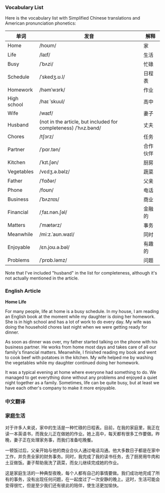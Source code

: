 
### Vocabulary List
Here is the vocabulary list with Simplified Chinese translations and American pronunciation phonetics:

| 单词 | 发音 | 解释 |
|------|------|------|
| Home | /hoʊm/ | 家 |
| Life | /laɪf/ | 生活 |
| Busy | /ˈbʌzi/ | 忙碌 |
| Schedule | /ˈskedʒ.ʊ.l/ | 日程表 |
| Homework | /həmˈwɜrk/ | 作业 |
| High school | /haɪ ˈskuul/ | 高中 |
| Wife | /waɪf/ | 妻子 |
| Husband | (not in the article, but included for completeness) /ˈhʌz.bənd/ | 丈夫 |
| Chores | /tʃɔrz/ | 任务 |
| Partner | /ˈpɑr.tən/ | 合作伙伴 |
| Kitchen | /ˈkɪt.ʃən/ | 厨房 |
| Vegetables | /vɛdʒ.ə.bəlz/ | 蔬菜 |
| Father | /ˈfɑðər/ | 父亲 |
| Phone | /foʊn/ | 电话 |
| Business | /ˈbʌznɪs/ | 商业 |
| Financial | /ˌfaɪ.nən.ʃəl/ | 金融的 |
| Matters | /ˈmætərz/ | 事务 |
| Meanwhile | /miːz.ˈaʊn.waɪl/ | 同时 |
| Enjoyable | /ɛn.joʊ.ə.bəl/ | 有趣的 |
| Problems | /ˈprɒb.ləmz/ | 问题 |

Note that I've included "husband" in the list for completeness, although it's not actually mentioned in the article.

### English Article
**Home Life**

For many people, life at home is a busy schedule. In my house, I am reading an English book at the moment while my daughter is doing her homework. She is in high school and has a lot of work to do every day. My wife was doing the household chores last night when we were getting ready for dinner.

As soon as dinner was over, my father started talking on the phone with his business partner. He works from home most days and takes care of all our family's financial matters. Meanwhile, I finished reading my book and went to cook beef with potatoes in the kitchen. My wife helped me by washing the vegetables while my daughter continued doing her homework.

It was a typical evening at home where everyone had something to do. We managed to get everything done without any problems and enjoyed a quiet night together as a family. Sometimes, life can be quite busy, but at least we have each other's company to make it more enjoyable.

### 中文翻译
### 家庭生活

对于许多人来说，家中的生活是一种忙碌的日程表。目前，在我的家庭里，我正在读一本英语书，而我女儿正在做她的作业。她上高中，每天都有很多工作要做。昨晚，妻子正在处理家务事，而我们准备吃晚餐。

一顿饭过后，父亲开始与他的商业合伙人通过电话沟通。他大多数日子都是在家中工作，并负责全家的财务事务。同时，我完成了我的读书任务，去了厨房用牛肉和土豆做饭。妻子帮助我洗了蔬菜，而女儿继续完成她的作业。

这是家庭生活的一种典型夜晚，每个人都有自己的事情要做。我们成功地完成了所有的事务，没有出现任何问题，在一起度过了一次安静的晚上。这时，生活可能会变得很忙，但是至少我们还有彼此的陪伴，使生活更加愉快。
    